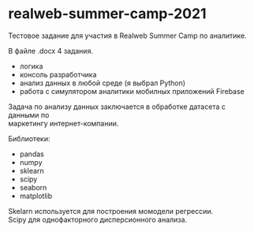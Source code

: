 # realweb-summer-camp-2021
Тестовое задание для участия в Realweb Summer Camp по аналитике.  

В файле .docx 4 задания.  
- логика  
- консоль разработчика  
- анализ данных в любой среде (я выбрал Python)  
- работа с симулятором аналитики мобилных приложений Firebase  

Задача по анализу данных заключается в обработке датасета с данными по  
маркетингу интернет-компании.  

Библиотеки:
- pandas
- numpy
- sklearn
- scipy
- seaborn
- matplotlib

Skelarn используется для построения момодели регрессии.  
Scipy для однофакторного дисперсионного анализа. 


